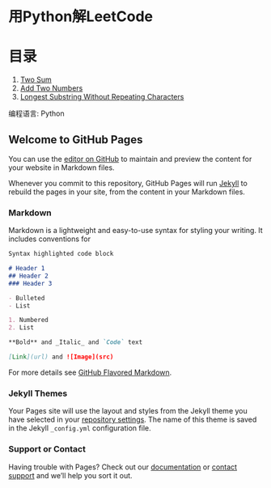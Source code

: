 # 用Python解LeetCode

# 目录
1. [Two Sum](https://aripio.github.io/LeetCode/TwoSum)
2. [Add Two Numbers](https://aripio.github.io/LeetCode/AddTwoNumbers)
3. [Longest Substring Without Repeating Characters](https://aripio.github.io/LeetCode/LongestSubstringWithoutRepeatingCharacters)

编程语言: Python

## Welcome to GitHub Pages

You can use the [editor on GitHub](https://github.com/aripio/LeetCode/edit/main/README.md) to maintain and preview the content for your website in Markdown files.

Whenever you commit to this repository, GitHub Pages will run [Jekyll](https://jekyllrb.com/) to rebuild the pages in your site, from the content in your Markdown files.

### Markdown

Markdown is a lightweight and easy-to-use syntax for styling your writing. It includes conventions for

```markdown
Syntax highlighted code block

# Header 1
## Header 2
### Header 3

- Bulleted
- List

1. Numbered
2. List

**Bold** and _Italic_ and `Code` text

[Link](url) and ![Image](src)
```

For more details see [GitHub Flavored Markdown](https://guides.github.com/features/mastering-markdown/).

### Jekyll Themes

Your Pages site will use the layout and styles from the Jekyll theme you have selected in your [repository settings](https://github.com/aripio/LeetCode/settings/pages). The name of this theme is saved in the Jekyll `_config.yml` configuration file.

### Support or Contact

Having trouble with Pages? Check out our [documentation](https://docs.github.com/categories/github-pages-basics/) or [contact support](https://support.github.com/contact) and we’ll help you sort it out.
